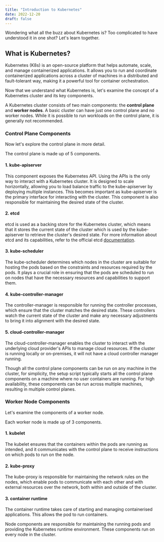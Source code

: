 ```yaml
---
title: "Introduction to Kubernetes"
date: 2022-12-20
draft: false
---
```

Wondering what all the buzz about Kubernetes is? Too complicated to have understood it in one shot? Let's learn together.

## What is Kubernetes?
Kubernetes (K8s) is an open-source platform that helps automate, scale, and manage containerized applications. It allows you to run and coordinate containerized applications across a cluster of machines in a distributed and fault-tolerant way, making it a powerful tool for container orchestration.

Now that we understand what Kubernetes is, let's examine the concept of a Kubernetes cluster and its key components.

A Kubernetes cluster consists of two main components: the **control plane** and **worker nodes**. A basic cluster can have just one control plane and no worker nodes. While it is possible to run workloads on the control plane, it is generally not recommended.

### Control Plane Components 

Now let's explore the control plane in more detail.

The control plane is made up of 5 components.

#### 1. kube-apiserver
   This component exposes the Kubernetes API. Using the APIs is the only way to interact with a Kubernetes cluster. It is designed to scale horizontally, allowing you to load balance traffic to the kube-apiserver by deploying multiple instances. This becomes important as kube-apiserver is the primary interface for interacting with the cluster. This component is also responsible for maintaining the desired state of the cluster.

#### 2. etcd
   etcd is used as a backing store for the Kubernetes cluster, which means that it stores the current state of the cluster which is used by the kube-apiserver to retrieve the cluster's desired state. For more information about etcd and its capabilities, refer to the official etcd [documentation](https://etcd.io/docs/).

#### 3. kube-scheduler
   The kube-scheduler determines which nodes in the cluster are suitable for hosting the pods based on the constraints and resources required by the pods. It plays a crucial role in ensuring that the pods are scheduled to run on nodes that have the necessary resources and capabilities to support them.

#### 4. kube-controller-manager
   The controller-manager is responsible for running the controller processes, which ensure that the cluster matches the desired state. These controllers watch the current state of the cluster and make any necessary adjustments to bring it into alignment with the desired state.

#### 5. cloud-controller-manager
   The cloud-controller-manager enables the cluster to interact with the underlying cloud provider's APIs to manage cloud resources. If the cluster is running locally or on-premises, it will not have a cloud controller manager running.

Though all the control plane components can be run on any machine in the cluster, for simplicity, the setup script typically starts all the control plane components on a machine where no user containers are running. For high availability, these components can be run across multiple machines, resulting in multiple control planes.

### Worker Node Components

Let's examine the components of a worker node.

Each worker node is made up of 3 components.

#### 1. kubelet
   The kubelet ensures that the containers within the pods are running as intended, and it communicates with the control plane to receive instructions on which pods to run on the node.  

#### 2. kube-proxy
   The kube-proxy is responsible for maintaining the network rules on the nodes, which enable pods to communicate with each other and with external resources over the network, both within and outside of the cluster.

#### 3. container runtime
   The container runtime takes care of starting and managing containerised applications. This allows the pod to run containers.

Node components are responsible for maintaining the running pods and providing the Kubernetes runtime environment. These components run on every node in the cluster.

